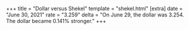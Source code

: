 +++
title = "Dollar versus Shekel"
template = "shekel.html"
[extra]
date = "June 30, 2021"
rate = "3.259"
delta = "On June 29, the dollar was 3.254. The dollar became 0.141% stronger."
+++
